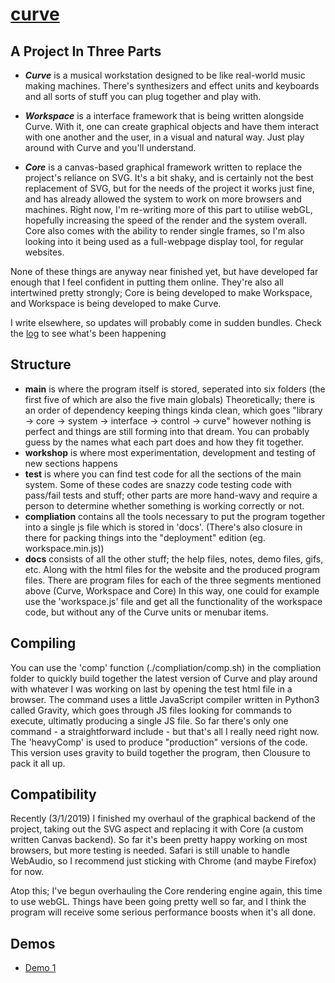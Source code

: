 # [curve](https://curve.metasophiea.com/)

## A Project In Three Parts
- **_Curve_** is a musical workstation designed to be like real-world music making machines. There's synthesizers and effect units and keyboards and all sorts of stuff you can plug together and play with. 

- **_Workspace_** is a interface framework that is being written alongside Curve. With it, one can create graphical objects and have them interact with one another and the user, in a visual and natural way. Just play around with Curve and you'll understand.

- **_Core_** is a canvas-based graphical framework written to replace the project's reliance on SVG. It's a bit shaky, and is certainly not the best replacement of SVG, but for the needs of the project it works just fine, and has already allowed the system to work on more browsers and machines. Right now, I'm re-writing more of this part to utilise webGL, hopefully increasing the speed of the render and the system overall. Core also comes with the ability to render single frames, so I'm also looking into it being used as a full-webpage display tool, for regular websites.


None of these things are anyway near finished yet, but have developed far enough that I feel confident in putting them online. They're also all intertwined pretty strongly; Core is being developed to make Workspace, and Workspace is being developed to make Curve.

I write elsewhere, so updates will probably come in sudden bundles. Check the [log](docs/notes/log) to see what's been happening

## Structure
- __main__ is where the program itself is stored, seperated into six folders (the first five of which are also the five main globals) Theoretically; there is an order of dependency keeping things kinda clean, which goes "library -> core -> system -> interface -> control -> curve" however nothing is perfect and things are still forming into that dream. You can probably guess by the names what each part does and how they fit together.
- __workshop__ is where most experimentation, development and testing of new sections happens
- __test__ is where you can find test code for all the sections of the main system. Some of these codes are snazzy code testing code with pass/fail tests and stuff; other parts are more hand-wavy and require a person to determine whether something is working correctly or not.
- __compliation__ contains all the tools necessary to put the program together into a single js file which is stored in 'docs'. (There's also closure in there for packing things into the "deployment" edition (eg. workspace.min.js))
- __docs__ consists of all the other stuff; the help files, notes, demo files, gifs, etc. Along with the html files for the website and the produced program files. There are program files for each of the three segments mentioned above (Curve, Workspace and Core) In this way, one could for example use the 'workspace.js' file and get all the functionality of the workspace code, but without any of the Curve units or menubar items.

## Compiling
You can use the 'comp' function (./compliation/comp.sh) in the compliation folder to quickly build together the latest version of Curve and play around with whatever I was working on last by opening the test html file in a browser.
The command uses a little JavaScript compiler written in Python3 called Gravity, which goes through JS files looking for commands to execute, ultimatly producing a single JS file. So far there's only one command - a straightforward include - but that's all I really need right now. The 'heavyComp' is used to produce "production" versions of the code. This version uses gravity to build together the program, then Clousure to pack it all up.

## Compatibility
Recently (3/1/2019) I finished my overhaul of the graphical backend of the project, taking out the SVG aspect and replacing it with Core (a custom written Canvas backend). So far it's been pretty happy working on most browsers, but more testing is needed. Safari is still unable to handle WebAudio, so I recommend just sticking with Chrome (and maybe Firefox) for now.

Atop this; I've begun overhauling the Core rendering engine again, this time to use webGL. Things have been going pretty well so far, and I think the program will receive some serious performance boosts when it's all done.

## Demos
- [Demo 1](https://curve.metasophiea.com?demo=1) 
